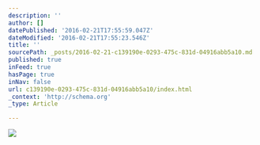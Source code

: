 ```yaml
---
description: ''
author: []
datePublished: '2016-02-21T17:55:59.047Z'
dateModified: '2016-02-21T17:55:23.546Z'
title: ''
sourcePath: _posts/2016-02-21-c139190e-0293-475c-831d-04916abb5a10.md
published: true
inFeed: true
hasPage: true
inNav: false
url: c139190e-0293-475c-831d-04916abb5a10/index.html
_context: 'http://schema.org'
_type: Article

---
```

![](https://the-grid-user-content.s3-us-west-2.amazonaws.com/693219ef-e08e-445e-9570-789e7dbb515a.png)